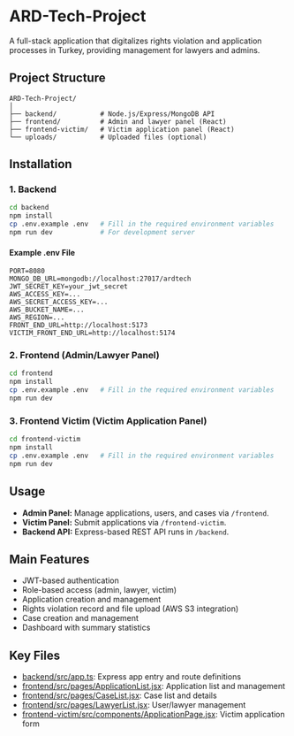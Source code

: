 # ARD-Tech-Project

A full-stack application that digitalizes rights violation and application processes in Turkey, providing management for lawyers and admins.

## Project Structure

```
ARD-Tech-Project/
│
├── backend/           # Node.js/Express/MongoDB API
├── frontend/          # Admin and lawyer panel (React)
├── frontend-victim/   # Victim application panel (React)
└── uploads/           # Uploaded files (optional)
```

## Installation

### 1. Backend

```bash
cd backend
npm install
cp .env.example .env   # Fill in the required environment variables
npm run dev            # For development server
```

#### Example .env File

```
PORT=8080
MONGO_DB_URL=mongodb://localhost:27017/ardtech
JWT_SECRET_KEY=your_jwt_secret
AWS_ACCESS_KEY=...
AWS_SECRET_ACCESS_KEY=...
AWS_BUCKET_NAME=...
AWS_REGION=...
FRONT_END_URL=http://localhost:5173
VICTIM_FRONT_END_URL=http://localhost:5174
```

### 2. Frontend (Admin/Lawyer Panel)

```bash
cd frontend
npm install
cp .env.example .env   # Fill in the required environment variables
npm run dev
```

### 3. Frontend Victim (Victim Application Panel)

```bash
cd frontend-victim
npm install
cp .env.example .env   # Fill in the required environment variables
npm run dev
```

## Usage

- **Admin Panel:** Manage applications, users, and cases via `/frontend`.
- **Victim Panel:** Submit applications via `/frontend-victim`.
- **Backend API:** Express-based REST API runs in `/backend`.

## Main Features

- JWT-based authentication
- Role-based access (admin, lawyer, victim)
- Application creation and management
- Rights violation record and file upload (AWS S3 integration)
- Case creation and management
- Dashboard with summary statistics

## Key Files

- [backend/src/app.ts](backend/src/app.ts): Express app entry and route definitions
- [frontend/src/pages/ApplicationList.jsx](frontend/src/pages/ApplicationList.jsx): Application list and management
- [frontend/src/pages/CaseList.jsx](frontend/src/pages/CaseList.jsx): Case list and details
- [frontend/src/pages/LawyerList.jsx](frontend/src/pages/LawyerList.jsx): User/lawyer management
- [frontend-victim/src/components/ApplicationPage.jsx](frontend-victim/src/components/ApplicationPage.jsx): Victim application form
